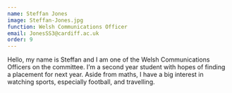 ```yaml
---
name: Steffan Jones
image: Steffan-Jones.jpg
function: Welsh Communications Officer
email: JonesSS3@cardiff.ac.uk
order: 9
---
```


Hello, my name is Steffan and I am one of the Welsh Communications Officers on the committee. I’m a second year student with hopes of finding a placement for next year. Aside from maths, I have a big interest in watching sports, especially football, and travelling.

